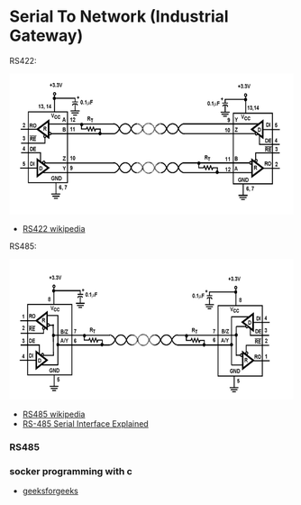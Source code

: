 # Serial To Network (Industrial Gateway)

RS422:
<p align="center">
<img src="./images/RS422.png" height="250px">
</p>

* [RS422 wikipedia](https://en.wikipedia.org/wiki/RS-422)

RS485:
<p align="center">
<img src="./images/RS485.png" height="250px">
</p>

* [RS485 wikipedia](https://en.wikipedia.org/wiki/RS-485)
* [RS-485 Serial Interface Explained](https://www.cuidevices.com/blog/rs-485-serial-interface-explained)

### RS485

### socker programming with c
* [geeksforgeeks](https://www.geeksforgeeks.org/socket-programming-cc/)
